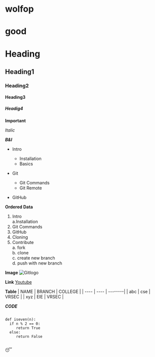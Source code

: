 # wolfop
# good

# Heading

## Heading1

### Heading2

#### Heading3

##### Headig4

**Important**

*Italic*

***B&I***

- Intro
  * Installation
  * Basics

- Git
   - Git Commands
   - Git Remote
 
- GitHub

**Ordered Data**

1. Intro   
   a.Installation
2. Git Commands
3. GitHub
4. Cloning
5. Contribute                                                                                        
  a. fork          
  b. clone          
  c. create new branch              
  d. push with new branch        
  
**Image**
![Gitlogo](https://static.toiimg.com/photo/72975551.cms)

**Link**
[Youtube](https://www.youtube.com/)

**Table**
| NAME | BRANCH | COLLEGE |
| ---- | ----   | --------|
| abc  | cse    | VRSEC   |
| xyz  | EIE    |   VRSEC |


***CODE***
```

def iseven(n):
  if n % 2 == 0:
     return True
  else:
     return False
     
 ```
 
 :sleeping:
 
